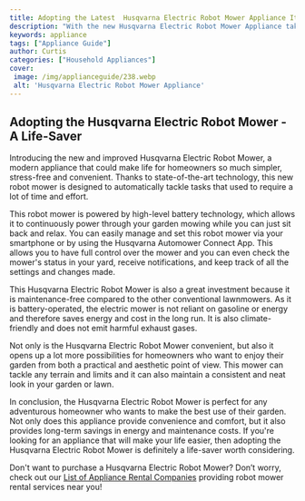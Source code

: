 ```yaml
---
title: Adopting the Latest  Husqvarna Electric Robot Mower Appliance Its a Life-Saver
description: "With the new Husqvarna Electric Robot Mower Appliance taking care of your lawn could become a breeze Learn all about how this appliance is a lifesaver"
keywords: appliance
tags: ["Appliance Guide"]
author: Curtis
categories: ["Household Appliances"]
cover: 
 image: /img/applianceguide/238.webp
 alt: 'Husqvarna Electric Robot Mower Appliance'
---
```

## Adopting the Husqvarna Electric Robot Mower - A Life-Saver 

Introducing the new and improved Husqvarna Electric Robot Mower, a modern appliance that could make life for homeowners so much simpler, stress-free and convenient. Thanks to state-of-the-art technology, this new robot mower is designed to automatically tackle tasks that used to require a lot of time and effort. 

This robot mower is powered by high-level battery technology, which allows it to continuously power through your garden mowing while you can just sit back and relax. You can easily manage and set this robot mower via your smartphone or by using the Husqvarna Automower Connect App. This allows you to have full control over the mower and you can even check the mower's status in your yard, receive notifications, and keep track of all the settings and changes made. 

This Husqvarna Electric Robot Mower is also a great investment because it is maintenance-free compared to the other conventional lawnmowers. As it is battery-operated, the electric mower is not reliant on gasoline or energy and therefore saves energy and cost in the long run. It is also climate-friendly and does not emit harmful exhaust gases.

Not only is the Husqvarna Electric Robot Mower convenient, but also it opens up a lot more possibilities for homeowners who want to enjoy their garden from both a practical and aesthetic point of view. This mower can tackle any terrain and limits and it can also maintain a consistent and neat look in your garden or lawn. 

In conclusion, the Husqvarna Electric Robot Mower is perfect for any adventurous homeowner who wants to make the best use of their garden. Not only does this appliance provide convenience and comfort, but it also provides long-term savings in energy and maintenance costs. If you're looking for an appliance that will make your life easier, then adopting the Husqvarna Electric Robot Mower is definitely a life-saver worth considering. 

Don't want to purchase a Husqvarna Electric Robot Mower? Don’t worry, check out our [List of Appliance Rental Companies](./pages/appliance-rental) providing robot mower rental services near you!
